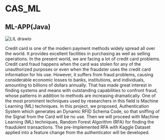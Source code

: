 # CAS_ML
## ML-APP(Java)


![LIL drawio](https://github.com/LazyBoss07/CAS_ML/assets/108017647/6a482c6b-540b-4c4e-8a90-6d5ab5ddeed4)



Credit card is one of the modern payment methods widely spread all over the world.
It provides excellent facilities in purchasing as well as selling operations. In the present world, we are facing a lot of credit card problems. 
Credit card fraud happens when the card was stolen for any of the unauthorized purposes or even when the fraudster uses the credit card information for his use. 
However, it suffers from fraud problems, causing considerable economic losses to banks, institutions, and individuals, amounting to billions of dollars annually. 
That has made great interest in finding systems and means with outstanding capabilities to confront fraud, whose patterns in addition to methods are increasing dramatically.
One of the most prominent techniques used by researchers in this field is Machine Learning (ML) techniques. In this project, we proposed, Authentication System which generates an Dynamic RFID Schema Code, so that sniffing of the Signal from the   Card will be no use. Then we will proceed with Machine Learning (ML) techniques, Random Forest Algorithm (RFA) for finding the fraudulent transactions. 
The pre-Implemented RFA with Kaggle Dataset applied into a feature change from the authenticator will be developed.
